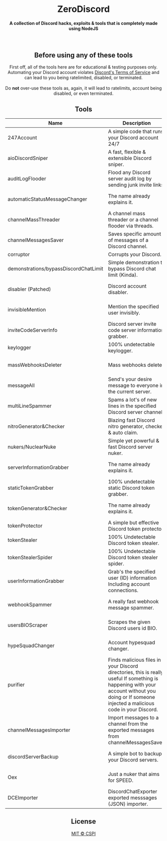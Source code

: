 <div align="center">
    <h1>ZeroDiscord</h1>
    <h4>A collection of Discord hacks, exploits & tools that is completely made using NodeJS</h4>
<br>

## Before using any of these tools
First off, all of the tools here are for educational & testing purposes only. Automating your Discord account violates [Discord's Terms of Service](https://discord.com/tos) and can lead to you being ratelimited, disabled, or terminated.<br>
<br>Do **not** over-use these tools as, again, it will lead to ratelimits, account being disabled, or even terminated.

## Tools
| Name | Description | OS |
| ---- | ----------- | -- |
| 247Account | A simple code that runs your Discord account 24/7 | Windows, Mac & etc |
| aioDiscordSniper | A fast, flexible & extensible Discord sniper. | Windows, Mac & etc |
| auditLogFlooder | Flood any Discord server audit log by sending junk invite links. | Windows, Mac & etc |
| automaticStatusMessageChanger | The name already explains it. | Windows, Mac & etc |
| channelMassThreader | A channel mass threader or a channel flooder via threads. | Windows, Mac & etc |
| channelMessagesSaver | Saves specific amount of messages of a Discord channel. | Windows, Mac & etc |
| corruptor | Corrupts your Discord. | Windows |
| demonstrations/bypassDiscordChatLimit | Simple demonstration to bypass Discord chat limit (Kinda). | Windows, Mac & etc |
| disabler (Patched) | Discord account disabler. | Windows, Mac & etc |
| invisibleMention | Mention the specified user invisibly. | Windows, Mac & etc |
| inviteCodeServerInfo | Discord server invite code server information grabber. | Windows, Mac & etc |
| keylogger | 100% undetectable keylogger. | Windows |
| massWebhooksDeleter | Mass webhooks deleter. | Windows, Mac & etc |
| messageAll | Send's your desire message to everyone in the current server. | Windows, Mac & etc |
| multiLineSpammer | Spams a lot's of new lines in the specified Discord server channel. | Windows, Mac & etc |
| nitroGenerator&Checker | Blazing fast Discord nitro generator, checker & auto claim. | Windows, Mac & etc |
| nukers/NuclearNuke | Simple yet powerful & fast Discord server nuker. | Windows, Mac & etc |
| serverInformationGrabber | The name already explains it. | Windows, Mac & etc |
| staticTokenGrabber | 100% undetectable static Discord token grabber. | Windows |
| tokenGenerator&Checker | The name already explains it. | Windows, Mac & etc |
| tokenProtector | A simple but effective Discord token protector. | Windows |
| tokenStealer | 100% Undetectable Discord token stealer. | Windows |
| tokenStealerSpider | 100% Undetectable Discord token stealer spider. | Windows |
| userInformationGrabber | Grab's the specified user (ID) information Including account connections. | Windows, Mac & etc |
| webhookSpammer | A really fast webhook message spammer. | Windows, Mac & etc |
| usersBIOScraper | Scrapes the given Discord users id BIO. | Windows, Mac & etc |
| hypeSquadChanger | Account hypesquad changer. | Windows, Mac & etc |
| purifier | Finds malicious files in your Discord directories, this is really useful If something is happening with your account without you doing or If someone injected a malicious code in your Discord. | Windows |
| channelMessagesImporter | Import messages to a channel from the exported messages from channelMessagesSaver. | Windows, Mac & etc |
| discordServerBackup | A simple bot to backup your Discord servers. | Windows, Mac & etc |
| Oex | Just a nuker that aims for SPEED. | Windows, Mac & etc |
| DCEImporter | DiscordChatExporter exported messsages (JSON) importer. | Windows, Mac & etc |
    
## License
<a href="https://github.com/hanaui-git/ZeroDiscord/blob/main/LICENSE"> MIT © CSPI </a>

</div>